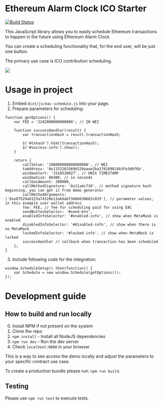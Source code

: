 # Ethereum Alarm Clock ICO Starter

[![Build Status](https://travis-ci.org/chronologic/eac-ico-starter.svg?branch=master)](https://travis-ci.org/chronologic/eac-ico-starter)

This JavaScript library allows you to easily schedule Ethereum transactions to happen in the future using Ethereum Alarm Clock.

You can create a scheduling functionality that, for the end user, will be just one button.

The primary use case is ICO contribution scheduling.

<img src="https://image.ibb.co/g1NcCS/output3.gif" />

# Usage in project

1. Embed `dist/js/eac-schedule.js` into your page.
2. Prepare parameters for scheduling:
```
function getOptions() {
    var FEE = '2242000000000000'; // IN WEI

    function successHandler(result) {
        var transactionHash = result.transactionHash;

        $('#txhash').html(transactionHash);
        $('#success-info').show();
    }

    return {
        callValue: '100000000000000000', // WEI
        toAddress: '0x1332283369b529aaae2ba378189814b3fe3d6f6b',
        windowStart: '1518530927', // UNIX TIMESTAMP
        windowSize: 86400, // in seconds
        callGasAmount: 200000,
        callMethodSignature: '0x11a4c710', // method signature hash beginning, you can get it from demo generator
        callMethodArguments: ['0xe87529a6123a74320e13a6dabf3606630683c029'], // parameter values, in this example user wallet address
        fee: FEE, // fee for scheduling paid for using EAC
        sendButtonSelector: '#send-btn',
        enabledInfoSelector: '#enabled-info', // show when MetaMask is enabled
        disabledInfoSelector: '#disabled-info', // show when there is no MetaMask
        lockedInfoSelector: '#locked-info', // show when MetaMask is locked
        successHandler // callback when transaction has been scheduled
    };
}
```
3. Include following code for the integration:
```
window.ScheduleSetup().then(function() {
    var Schedule = new window.Schedule(getOptions());
});
```

# Development guide

## How to build and run locally
0. Install NPM if not present on the system
1. Clone the repo
2. `npm install` - Install all NodeJS dependencies
3. `npm run dev` - Run the dev server
4. Check `localhost:8080` in your browser

This is a way to see access the demo locally and adjust the parameters to your specific contract use case.

To create a production bundle please run: `npm run build`.

## Testing
Please use `npm run test` to execute tests.
